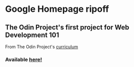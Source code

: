 # Google Homepage ripoff

## The Odin Project's first project for Web Development 101

From The Odin Project's [curriculum](http://www.theodinproject.com/courses/web-development-101/lessons/html-css)

### Available [here!](https://manuelgarciaf.github.io/google-homepage/)

